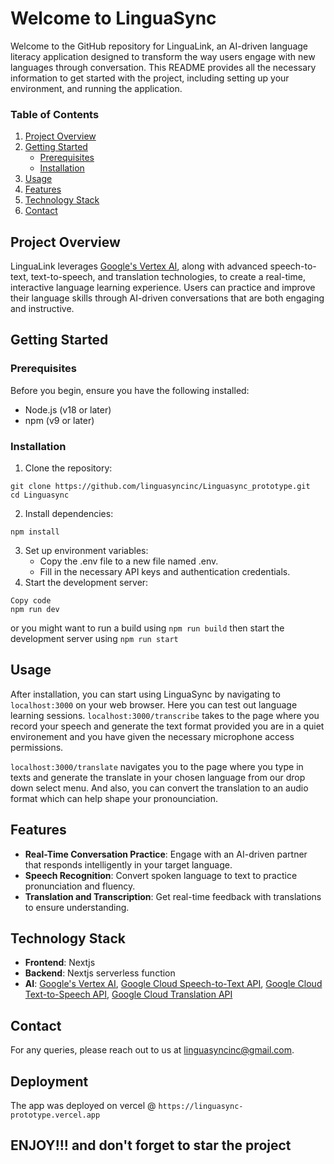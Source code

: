 # Welcome to LinguaSync

Welcome to the GitHub repository for LinguaLink, an AI-driven language literacy application designed to transform the way users engage with new languages through conversation. This README provides all the necessary information to get started with the project, including setting up your environment, and running the application.

### Table of Contents

1. [Project Overview](https://github.com/linguasync/linguasync_prototype/edit/main/README.md#project-overview)
2. [Getting Started](https://github.com/linguasync/linguasync_prototype/edit/main/README.md#getting-started)
   - [Prerequisites](https://github.com/linguasync/linguasync_prototype/edit/main/README.md#prerequisites)
   - [Installation](https://github.com/linguasync/linguasync_prototype/edit/main/README.md#installation)
3. [Usage](https://github.com/linguasync/linguasync_prototype/edit/main/README.md#usage)
4. [Features](https://github.com/linguasync/linguasync_prototype/edit/main/README.md#features)
5. [Technology Stack](https://github.com/linguasync/linguasync_prototype/edit/main/README.md#technology-stack)
6. [Contact](https://github.com/linguasync/linguasync_prototype/edit/main/README.md#contact)

## Project Overview

LinguaLink leverages [Google's Vertex AI](https://cloud.google.com/vertex-ai/docs), along with advanced speech-to-text, text-to-speech, and translation technologies, to create a real-time, interactive language learning experience. Users can practice and improve their language skills through AI-driven conversations that are both engaging and instructive.

## Getting Started

### Prerequisites

Before you begin, ensure you have the following installed:

- Node.js (v18 or later)
- npm (v9 or later)


### Installation

1. Clone the repository:
```
git clone https://github.com/linguasyncinc/Linguasync_prototype.git
cd Linguasync
```
2. Install dependencies:
```
npm install
```
3. Set up environment variables:
   - Copy the .env file to a new file named .env.
   - Fill in the necessary API keys and authentication credentials.
4. Start the development server:
```
Copy code
npm run dev
```
or you might want to run a build using `npm run build` then start the development server using `npm run start`

## Usage

After installation, you can start using LinguaSync by navigating to `localhost:3000` on your web browser. Here you can test out language learning sessions.
`localhost:3000/transcribe` takes to the page where you record your speech and generate the text format provided you are in a quiet environement and you have given the necessary microphone access permissions.

`localhost:3000/translate` navigates you to the page where you type in texts and generate the translate in your chosen language from our drop down select menu. And also, you can convert the translation to an audio format which can help shape your pronounciation.

## Features

- **Real-Time Conversation Practice**: Engage with an AI-driven partner that responds intelligently in your target language.
- **Speech Recognition**: Convert spoken language to text to practice pronunciation and fluency.
- **Translation and Transcription**: Get real-time feedback with translations to ensure understanding.

## Technology Stack

- **Frontend**: Nextjs
- **Backend**: Nextjs serverless function
- **AI**: [Google's Vertex AI](https://cloud.google.com/vertex-ai/docs), [Google Cloud Speech-to-Text API](https://cloud.google.com/speech-to-text/docs), [Google Cloud Text-to-Speech API](https://cloud.google.com/text-to-speech/docs), [Google Cloud Translation API](https://cloud.google.com/translate/docs/reference/api-overview)


## Contact

For any queries, please reach out to us at linguasyncinc@gmail.com.

## Deployment
The app was deployed on vercel @ `https://linguasync-prototype.vercel.app`


## ENJOY!!! and don't forget to star the project
